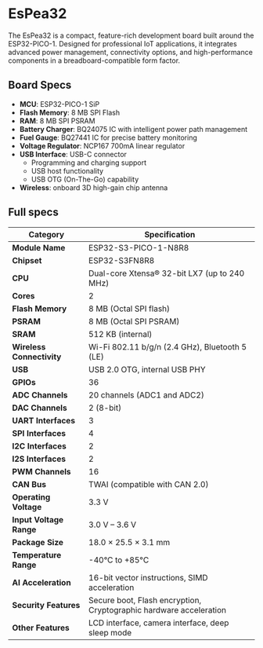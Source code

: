 # EsPea32
The EsPea32 is a compact, feature-rich development board built around the ESP32-PICO-1. Designed for professional IoT applications, it integrates advanced power management, connectivity options, and high-performance components in a breadboard-compatible form factor.
## Board Specs

- **MCU**: ESP32-PICO-1 SiP
- **Flash Memory**: 8 MB SPI Flash
- **RAM**: 8 MB SPI PSRAM
- **Battery Charger**: BQ24075 IC with intelligent power path management
- **Fuel Gauge**: BQ27441 IC for precise battery monitoring
- **Voltage Regulator**: NCP167 700mA linear regulator
- **USB Interface**: USB-C connector
    - Programming and charging support
    - USB host functionality
    - USB OTG (On-The-Go) capability
- **Wireless**: onboard 3D high-gain chip antenna

## Full specs

| **Category**              | **Specification**                                                  |
| ------------------------- | ------------------------------------------------------------------ |
| **Module Name**           | ESP32-S3-PICO-1-N8R8                                               |
| **Chipset**               | ESP32-S3FN8R8                                                      |
| **CPU**                   | Dual-core Xtensa® 32-bit LX7 (up to 240 MHz)                       |
| **Cores**                 | 2                                                                  |
| **Flash Memory**          | 8 MB (Octal SPI flash)                                             |
| **PSRAM**                 | 8 MB (Octal SPI PSRAM)                                             |
| **SRAM**                  | 512 KB (internal)                                                  |
| **Wireless Connectivity** | Wi-Fi 802.11 b/g/n (2.4 GHz), Bluetooth 5 (LE)                     |
| **USB**                   | USB 2.0 OTG, internal USB PHY                                      |
| **GPIOs**                 | 36                                                                 |
| **ADC Channels**          | 20 channels (ADC1 and ADC2)                                        |
| **DAC Channels**          | 2 (8-bit)                                                          |
| **UART Interfaces**       | 3                                                                  |
| **SPI Interfaces**        | 4                                                                  |
| **I2C Interfaces**        | 2                                                                  |
| **I2S Interfaces**        | 2                                                                  |
| **PWM Channels**          | 16                                                                 |
| **CAN Bus**               | TWAI (compatible with CAN 2.0)                                     |
| **Operating Voltage**     | 3.3 V                                                              |
| **Input Voltage Range**   | 3.0 V – 3.6 V                                                      |
| **Package Size**          | 18.0 × 25.5 × 3.1 mm                                               |
| **Temperature Range**     | -40°C to +85°C                                                     |
| **AI Acceleration**       | 16-bit vector instructions, SIMD acceleration                      |
| **Security Features**     | Secure boot, Flash encryption, Cryptographic hardware acceleration |
| **Other Features**        | LCD interface, camera interface, deep sleep mode                   |
